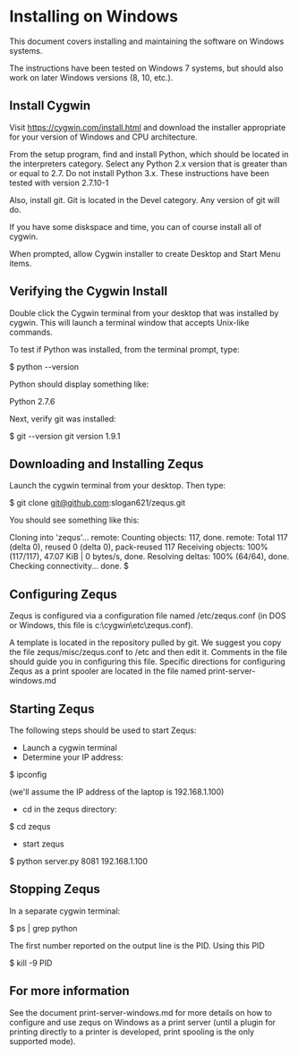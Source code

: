 Installing on Windows
=====================

This document covers installing and maintaining the software on Windows
systems.

The instructions have been tested on Windows 7 systems, but should also work
on later Windows versions (8, 10, etc.).

Install Cygwin
--------------

Visit https://cygwin.com/install.html and download the installer appropriate
for your version of Windows and CPU architecture.

From the setup program, find and install Python, which should be located in 
the interpreters category. Select any Python 2.x version that is greater than 
or equal to 2.7. Do not install Python 3.x. These instructions have been
tested with version 2.7.10-1

Also, install git. Git is located in the Devel category. Any version of git
will do.

If you have some diskspace and time, you can of course install all of cygwin. 

When prompted, allow Cygwin installer to create Desktop and Start Menu items.

Verifying the Cygwin Install
----------------------------

Double click the Cygwin terminal from your desktop that was installed by 
cygwin. This will launch a terminal window that accepts Unix-like commands.

To test if Python was installed, from the terminal prompt, type:

$ python --version

Python should display something like:

Python 2.7.6

Next, verify git was installed:

$ git --version
git version 1.9.1

Downloading and Installing Zequs
--------------------------------

Launch the cygwin terminal from your desktop. Then type:

$ git clone git@github.com:slogan621/zequs.git

You should see something like this:

Cloning into 'zequs'...
remote: Counting objects: 117, done.
remote: Total 117 (delta 0), reused 0 (delta 0), pack-reused 117
Receiving objects: 100% (117/117), 47.07 KiB | 0 bytes/s, done.
Resolving deltas: 100% (64/64), done.
Checking connectivity... done.
$

Configuring Zequs
-----------------

Zequs is configured via a configuration file named /etc/zequs.conf (in 
DOS or Windows, this file is c:\\cygwin\etc\zequs.conf). 

A template is located in the repository pulled by git. We suggest you
copy the file zequs/misc/zequs.conf to /etc and then edit it. Comments
in the file should guide you in configuring this file. Specific directions
for configuring Zequs as a print spooler are located in the file named
print-server-windows.md 

Starting Zequs
--------------

The following steps should be used to start Zequs:

* Launch a cygwin terminal
* Determine your IP address:

$ ipconfig

(we'll assume the IP address of the laptop is 192.168.1.100)

* cd in the zequs directory:

$ cd zequs

* start zequs

$ python server.py 8081 192.168.1.100

Stopping Zequs
--------------

In a separate cygwin terminal:

$ ps | grep python

The first number reported on the output line is the PID. Using this PID

$ kill -9 PID

For more information
--------------------

See the document print-server-windows.md for more details on how to configure
and use zequs on Windows as a print server (until a plugin for printing 
directly to a printer is developed, print spooling is the only supported 
mode).

